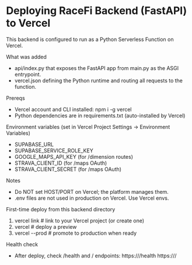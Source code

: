 # Deploying RaceFi Backend (FastAPI) to Vercel

This backend is configured to run as a Python Serverless Function on Vercel.

What was added
- api/index.py that exposes the FastAPI app from main.py as the ASGI entrypoint.
- vercel.json defining the Python runtime and routing all requests to the function.

Prereqs
- Vercel account and CLI installed: npm i -g vercel
- Python dependencies are in requirements.txt (auto-installed by Vercel)

Environment variables (set in Vercel Project Settings → Environment Variables)
- SUPABASE_URL
- SUPABASE_SERVICE_ROLE_KEY
- GOOGLE_MAPS_API_KEY (for /dimension routes)
- STRAVA_CLIENT_ID (for /maps OAuth)
- STRAVA_CLIENT_SECRET (for /maps OAuth)

Notes
- Do NOT set HOST/PORT on Vercel; the platform manages them.
- .env files are not used in production on Vercel. Use Vercel envs.

First-time deploy from this backend directory
1) vercel link  # link to your Vercel project (or create one)
2) vercel       # deploy a preview
3) vercel --prod  # promote to production when ready

Health check
- After deploy, check /health and / endpoints:
  https://<your-vercel-domain>/health
  https://<your-vercel-domain>/

